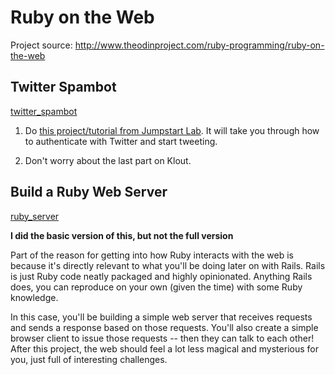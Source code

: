 # Ruby on the Web

Project source: http://www.theodinproject.com/ruby-programming/ruby-on-the-web

## Twitter Spambot

[twitter_spambot](https://github.com/craftykate/odin-project/tree/master/Chapter_03-Advanced_Ruby/ruby_on_the_web/twitter_spambot)

1. Do [this project/tutorial from Jumpstart Lab](http://tutorials.jumpstartlab.com/projects/microblogger.html). It will take you through how to authenticate with Twitter and start tweeting.

2. Don't worry about the last part on Klout.

## Build a Ruby Web Server

[ruby_server](https://github.com/craftykate/odin-project/tree/master/Chapter_03-Advanced_Ruby/ruby_on_the_web/ruby_server)

**I did the basic version of this, but not the full version**

Part of the reason for getting into how Ruby interacts with the web is because it's directly relevant to what you'll be doing later on with Rails. Rails is just Ruby code neatly packaged and highly opinionated. Anything Rails does, you can reproduce on your own (given the time) with some Ruby knowledge.

In this case, you'll be building a simple web server that receives requests and sends a response based on those requests. You'll also create a simple browser client to issue those requests -- then they can talk to each other! After this project, the web should feel a lot less magical and mysterious for you, just full of interesting challenges.